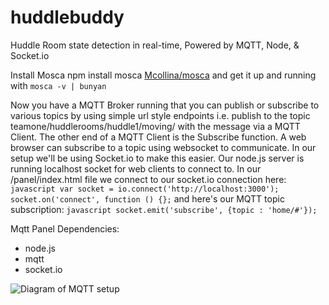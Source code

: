 huddlebuddy
===========

Huddle Room state detection in real-time, Powered by MQTT, Node, & Socket.io


Install Mosca npm install mosca [Mcollina/mosca](https://github.com/mcollina/mosca)
and get it up and running with ```mosca -v | bunyan```

Now you have a MQTT Broker running that you can publish or subscribe to various topics by using simple url style endpoints i.e. publish to the topic teamone/huddlerooms/huddle1/moving/ with the message via a MQTT Client.
The other end of a MQTT Client is the Subscribe function.
A web browser can subscribe to a topic using websocket to communicate. In our setup we'll be using Socket.io to make this easier. Our node.js server is running localhost socket for web clients to connect to. In our /panel/index.html file we connect to our socket.io connection here: ```javascript var socket = io.connect('http://localhost:3000');  socket.on('connect', function () {};```
and here's our MQTT topic subscription: ```javascript socket.emit('subscribe', {topic : 'home/#'});```

Mqtt Panel Dependencies:
* node.js
* mqtt
* socket.io


![Diagram of MQTT setup](http://o7.no/1j7Yt61)
